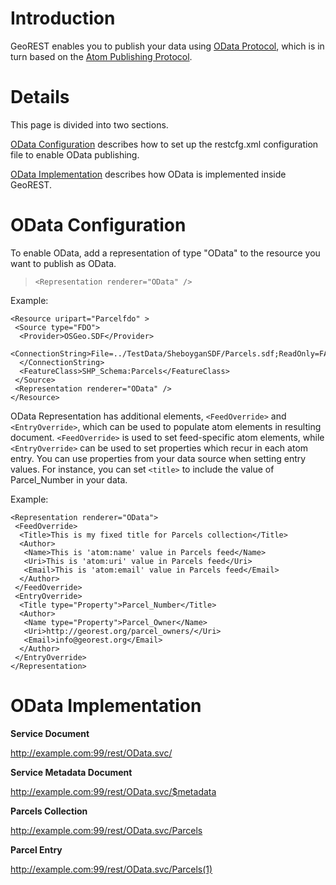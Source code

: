 # Introduction #

GeoREST enables you to publish your data using [OData Protocol](http://www.odata.org), which is in turn based on the [Atom Publishing Protocol](http://www.ietf.org/rfc/rfc4287.txt).

# Details #

This page is divided into two sections.

[OData Configuration](#OData_Configuration.md) describes how to set up the restcfg.xml configuration file to enable OData publishing.

[OData Implementation](#OData_Implementation.md) describes how OData is implemented inside GeoREST.

# OData Configuration #

To enable OData, add a representation of type "OData" to the resource you want to publish as OData.

> `<Representation renderer="OData" />`

Example:

```
<Resource uripart="Parcelfdo" >
 <Source type="FDO">
  <Provider>OSGeo.SDF</Provider>
  <ConnectionString>File=../TestData/SheboyganSDF/Parcels.sdf;ReadOnly=FALSE;
  </ConnectionString>
  <FeatureClass>SHP_Schema:Parcels</FeatureClass>
 </Source>
 <Representation renderer="OData" />
</Resource>
```


OData Representation has additional elements, `<FeedOverride>` and `<EntryOverride>`, which can be used to populate atom elements in resulting document. `<FeedOverride>` is used to set feed-specific atom elements, while `<EntryOverride>` can be used to set properties which recur in each atom entry.  You can use properties from your data source when setting entry values.  For instance, you can set `<title>` to include the value of Parcel\_Number in your data.

Example:

```
<Representation renderer="OData">
 <FeedOverride>
  <Title>This is my fixed title for Parcels collection</Title>
  <Author>
   <Name>This is 'atom:name' value in Parcels feed</Name>
   <Uri>This is 'atom:uri' value in Parcels feed</Uri>
   <Email>This is 'atom:email' value in Parcels feed</Email>
  </Author>
 </FeedOverride>
 <EntryOverride>
  <Title type="Property">Parcel_Number</Title>
  <Author>
   <Name type="Property">Parcel_Owner</Name>
   <Uri>http://georest.org/parcel_owners/</Uri>
   <Email>info@georest.org</Email>
  </Author>
 </EntryOverride>
</Representation>
```

# OData Implementation #

**Service Document**

http://example.com:99/rest/OData.svc/

**Service Metadata Document**

http://example.com:99/rest/OData.svc/$metadata

**Parcels Collection**

http://example.com:99/rest/OData.svc/Parcels

**Parcel Entry**

http://example.com:99/rest/OData.svc/Parcels(1)